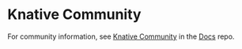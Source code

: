 # Knative Community

For community information, see
[Knative Community](https://github.com/knative/docs/tree/master/community) in
the [Docs](https://github.com/knative/docs) repo.
